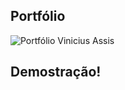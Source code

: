 ## Portfólio

![Portfólio Vinicius Assis](https://github.com/ViniciusVsss/portfolio/assets/167255353/b63eacb9-9c12-4280-a164-18d1d24095e3)

## Demostração!

